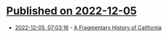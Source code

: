 # [Published on 2022-12-05](index.md)

* [2022-12-05, 07:03:16](https://news.ycombinator.com/item?id=33862432) - [A Fragmentary History of California](https://www.thenation.com/article/culture/youll-like-it-here-ashton/)
